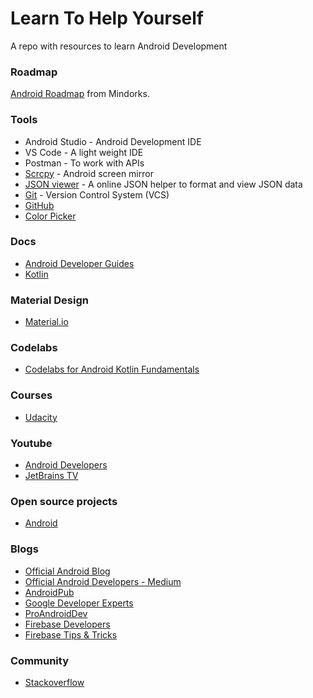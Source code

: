 # Learn To Help Yourself
A repo with resources to learn Android Development

### Roadmap
[Android Roadmap](https://github.com/MindorksOpenSource/android-developer-roadmap) from Mindorks.

### Tools
* Android Studio - Android Development IDE
* VS Code - A light weight IDE
* Postman - To work with APIs
* [Scrcpy](https://github.com/Genymobile/scrcpy) - Android screen mirror
* [JSON viewer](http://jsonviewer.stack.hu/) - A online JSON helper to format and view JSON data
* [Git](https://git-scm.com/downloads) - Version Control System (VCS)  
* [GitHub](https://github.com/)
* [Color Picker](https://www.google.com/search?q=color+picker&oq=Color+Picker&aqs=chrome.0.0i433i457j0i433j69i65l2j0j0i433l2.3733j0j1&sourceid=chrome&ie=UTF-8)

### Docs
* [Android Developer Guides](https://developer.android.com/guide)
* [Kotlin](https://kotlinlang.org/docs/reference/)

### Material Design
* [Material.io](https://material.io/)

### Codelabs
* [Codelabs for Android Kotlin Fundamentals](https://developer.android.com/courses/kotlin-android-fundamentals/toc)

### Courses
* [Udacity](https://www.udacity.com/courses/all)

### Youtube
* [Android Developers](https://www.youtube.com/channel/UCVHFbqXqoYvEWM1Ddxl0QDg)
* [JetBrains TV](https://www.youtube.com/user/JetBrainsTV/playlists)

### Open source projects
* [Android](https://github.com/android)
  
### Blogs
* [Official Android Blog](https://blog.google/products/android/)
* [Official Android Developers - Medium](https://medium.com/androiddevelopers)
* [AndroidPub](https://android.jlelse.eu/)
* [Google Developer Experts](https://medium.com/google-developer-experts)
* [ProAndroidDev](https://proandroiddev.com/)
* [Firebase Developers](https://medium.com/firebase-developers)
* [Firebase Tips & Tricks](https://medium.com/firebase-tips-tricks)

### Community
* [Stackoverflow](https://stackoverflow.com/)
